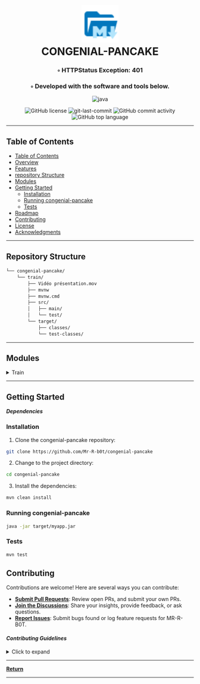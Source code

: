 <div align="center">
<h1 align="center">
<img src="https://raw.githubusercontent.com/PKief/vscode-material-icon-theme/ec559a9f6bfd399b82bb44393651661b08aaf7ba/icons/folder-markdown-open.svg" width="100" />
<br>CONGENIAL-PANCAKE</h1>
<h3>◦ HTTPStatus Exception: 401</h3>
<h3>◦ Developed with the software and tools below.</h3>

<p align="center">
<img src="https://img.shields.io/badge/java-%23ED8B00.svg?style=plastic&logo=openjdk&logoColor=white" alt="java" />
</p>
<img src="https://img.shields.io/github/license/Mr-R-b0t/congenial-pancake?style=plastic&color=5D6D7E" alt="GitHub license" />
<img src="https://img.shields.io/github/last-commit/Mr-R-b0t/congenial-pancake?style=plastic&color=5D6D7E" alt="git-last-commit" />
<img src="https://img.shields.io/github/commit-activity/m/Mr-R-b0t/congenial-pancake?style=plastic&color=5D6D7E" alt="GitHub commit activity" />
<img src="https://img.shields.io/github/languages/top/Mr-R-b0t/congenial-pancake?style=plastic&color=5D6D7E" alt="GitHub top language" />
</div>

---

##  Table of Contents
- [ Table of Contents](#-table-of-contents)
- [ Overview](#-overview)
- [ Features](#-features)
- [ repository Structure](#-repository-structure)
- [ Modules](#modules)
- [ Getting Started](#-getting-started)
    - [ Installation](#-installation)
    - [ Running congenial-pancake](#-running-congenial-pancake)
    - [ Tests](#-tests)
- [ Roadmap](#-roadmap)
- [ Contributing](#-contributing)
- [ License](#-license)
- [ Acknowledgments](#-acknowledgments)

---

##  Repository Structure

```sh
└── congenial-pancake/
    └── train/
        ├── Vidéo présentation.mov
        ├── mvnw
        ├── mvnw.cmd
        ├── src/
        │   ├── main/
        │   └── test/
        └── target/
            ├── classes/
            └── test-classes/

```

---


##  Modules

<details closed><summary>Train</summary>

| File                                                                                                                                          | Summary                   |
| ---                                                                                                                                           | ---                       |
| [mvnw.cmd](https://github.com/Mr-R-b0t/congenial-pancake/blob/main/train/mvnw.cmd)                                                            | HTTPStatus Exception: 401 |
| [mvnw](https://github.com/Mr-R-b0t/congenial-pancake/blob/main/train/mvnw)                                                                    | HTTPStatus Exception: 401 |
| [TrainController.java](https://github.com/Mr-R-b0t/congenial-pancake/blob/main/train/src/test/java/dev/toxicsed/train/TrainController.java)   | HTTPStatus Exception: 401 |
| [TrainApplication.java](https://github.com/Mr-R-b0t/congenial-pancake/blob/main/train/src/test/java/dev/toxicsed/train/TrainApplication.java) | HTTPStatus Exception: 401 |
| [TrainRepository.java](https://github.com/Mr-R-b0t/congenial-pancake/blob/main/train/src/test/java/dev/toxicsed/train/TrainRepository.java)   | HTTPStatus Exception: 401 |
| [Train.java](https://github.com/Mr-R-b0t/congenial-pancake/blob/main/train/src/test/java/dev/toxicsed/train/Train.java)                       | HTTPStatus Exception: 401 |
| [TrainService.java](https://github.com/Mr-R-b0t/congenial-pancake/blob/main/train/src/test/java/dev/toxicsed/train/TrainService.java)         | HTTPStatus Exception: 401 |
| [TrainApplication.java](https://github.com/Mr-R-b0t/congenial-pancake/blob/main/train/src/main/java/dev/toxicsed/train/TrainApplication.java) | HTTPStatus Exception: 401 |

</details>

---

##  Getting Started

***Dependencies***

###  Installation

1. Clone the congenial-pancake repository:
```sh
git clone https://github.com/Mr-R-b0t/congenial-pancake
```

2. Change to the project directory:
```sh
cd congenial-pancake
```

3. Install the dependencies:
```sh
mvn clean install
```

###  Running congenial-pancake

```sh
java -jar target/myapp.jar
```

###  Tests
```sh
mvn test
```


##  Contributing

Contributions are welcome! Here are several ways you can contribute:

- **[Submit Pull Requests](https://github.com/Mr-R-b0t/congenial-pancake/blob/main/CONTRIBUTING.md)**: Review open PRs, and submit your own PRs.
- **[Join the Discussions](https://github.com/Mr-R-b0t/congenial-pancake/discussions)**: Share your insights, provide feedback, or ask questions.
- **[Report Issues](https://github.com/Mr-R-b0t/congenial-pancake/issues)**: Submit bugs found or log feature requests for MR-R-B0T.

#### *Contributing Guidelines*

<details closed>
<summary>Click to expand</summary>

1. **Fork the Repository**: Start by forking the project repository to your GitHub account.
2. **Clone Locally**: Clone the forked repository to your local machine using a Git client.
   ```sh
   git clone <your-forked-repo-url>
   ```
3. **Create a New Branch**: Always work on a new branch, giving it a descriptive name.
   ```sh
   git checkout -b new-feature-x
   ```
4. **Make Your Changes**: Develop and test your changes locally.
5. **Commit Your Changes**: Commit with a clear and concise message describing your updates.
   ```sh
   git commit -m 'Implemented new feature x.'
   ```
6. **Push to GitHub**: Push the changes to your forked repository.
   ```sh
   git push origin new-feature-x
   ```
7. **Submit a Pull Request**: Create a PR against the original project repository. Clearly describe the changes and their motivations.

Once your PR is reviewed and approved, it will be merged into the main branch.

</details>

---


[**Return**](#Top)

---

